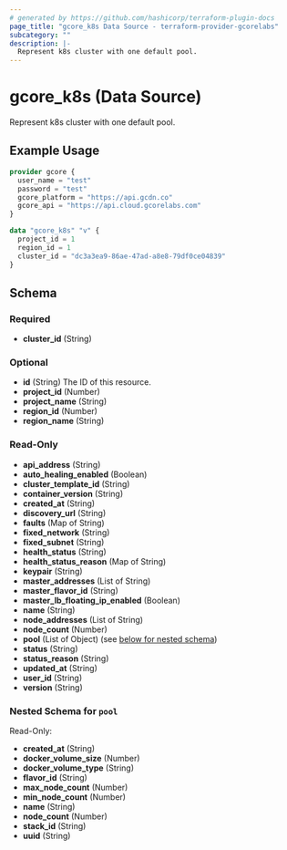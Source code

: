 ```yaml
---
# generated by https://github.com/hashicorp/terraform-plugin-docs
page_title: "gcore_k8s Data Source - terraform-provider-gcorelabs"
subcategory: ""
description: |-
  Represent k8s cluster with one default pool.
---
```


# gcore_k8s (Data Source)

Represent k8s cluster with one default pool.

## Example Usage

```terraform
provider gcore {
  user_name = "test"
  password = "test"
  gcore_platform = "https://api.gcdn.co"
  gcore_api = "https://api.cloud.gcorelabs.com"
}

data "gcore_k8s" "v" {
  project_id = 1
  region_id = 1
  cluster_id = "dc3a3ea9-86ae-47ad-a8e8-79df0ce04839"
}
```

<!-- schema generated by tfplugindocs -->
## Schema

### Required

- **cluster_id** (String)

### Optional

- **id** (String) The ID of this resource.
- **project_id** (Number)
- **project_name** (String)
- **region_id** (Number)
- **region_name** (String)

### Read-Only

- **api_address** (String)
- **auto_healing_enabled** (Boolean)
- **cluster_template_id** (String)
- **container_version** (String)
- **created_at** (String)
- **discovery_url** (String)
- **faults** (Map of String)
- **fixed_network** (String)
- **fixed_subnet** (String)
- **health_status** (String)
- **health_status_reason** (Map of String)
- **keypair** (String)
- **master_addresses** (List of String)
- **master_flavor_id** (String)
- **master_lb_floating_ip_enabled** (Boolean)
- **name** (String)
- **node_addresses** (List of String)
- **node_count** (Number)
- **pool** (List of Object) (see [below for nested schema](#nestedatt--pool))
- **status** (String)
- **status_reason** (String)
- **updated_at** (String)
- **user_id** (String)
- **version** (String)

<a id="nestedatt--pool"></a>
### Nested Schema for `pool`

Read-Only:

- **created_at** (String)
- **docker_volume_size** (Number)
- **docker_volume_type** (String)
- **flavor_id** (String)
- **max_node_count** (Number)
- **min_node_count** (Number)
- **name** (String)
- **node_count** (Number)
- **stack_id** (String)
- **uuid** (String)


